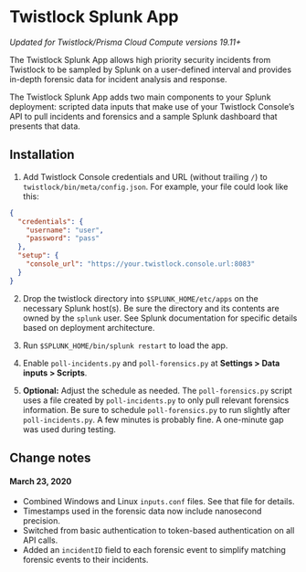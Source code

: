 # Twistlock Splunk App

_Updated for Twistlock/Prisma Cloud Compute versions 19.11+_

The Twistlock Splunk App allows high priority security incidents from Twistlock to be sampled by Splunk on a user-defined interval and provides in-depth forensic data for incident analysis and response.

The Twistlock Splunk App adds two main components to your Splunk deployment: scripted data inputs that make use of your Twistlock Console’s API to pull incidents and forensics and a sample Splunk dashboard that presents that data.

## Installation

1. Add Twistlock Console credentials and URL (without trailing `/`) to `twistlock/bin/meta/config.json`. For example, your file could look like this:
```json
{
  "credentials": {
    "username": "user",
    "password": "pass"
  },
  "setup": {
    "console_url": "https://your.twistlock.console.url:8083"
  }
}
```
2. Drop the twistlock directory into `$SPLUNK_HOME/etc/apps` on the necessary Splunk host(s). Be sure the directory and its contents are owned by the `splunk` user. See Splunk documentation for specific details based on deployment architecture.

3. Run `$SPLUNK_HOME/bin/splunk restart` to load the app.

4. Enable `poll-incidents.py` and `poll-forensics.py` at **Settings > Data inputs > Scripts**.

5. **Optional:** Adjust the schedule as needed. The `poll-forensics.py` script uses a file created by `poll-incidents.py` to only pull relevant forensics information. Be sure to schedule `poll-forensics.py` to run slightly after `poll-incidents.py`. A few minutes is probably fine. A one-minute gap was used during testing.

## Change notes
#### March 23, 2020
- Combined Windows and Linux `inputs.conf` files. See that file for details.
- Timestamps used in the forensic data now include nanosecond precision.
- Switched from basic authentication to token-based authentication on all API calls.
- Added an `incidentID` field to each forensic event to simplify matching forensic events to their incidents.